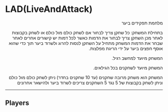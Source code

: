 
# LAD(LiveAndAttack)

<div lang="he" dir="rtl">
מלחמת תפקידים ביער

בתחילת המשחק: כל שחקן צריך לבחור אם לשחק כולם מול כולם או לשחק בקבוצות לאחר מכן השחקן צריך לבחור את הדמות כאשר לכל דמות יש קישורים אחרים לאחר שבחר את הדמות המשחק מתחיל
על השחקן לנסות להרוג ולשרוד ביער תוך כדי שהוא אוסף חפצים ביער על ידי הריגת מפלצות.

המשחק מיועד למחשב רגיל.

המשחק מיועד לשחקנים בכל הגילאים.

המשחק הוא משחק מרובה שחקנים (עד 10 שחקנים בחדר)
ניתן לשחק כולם מול כולם וניתן לשחק בקבוצות של 5 נגד 5 
השחקנים צריכים לשרוד ביער ולהישאר אחרונים
</div>






______________________________________________________________________________________________________________

## Players
